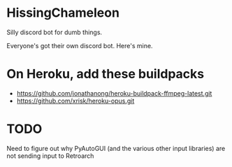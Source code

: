 # HissingChameleon
Silly discord bot for dumb things.

Everyone's got their own discord bot. Here's mine.


# On Heroku, add these buildpacks
- https://github.com/jonathanong/heroku-buildpack-ffmpeg-latest.git
- https://github.com/xrisk/heroku-opus.git


# TODO
Need to figure out why PyAutoGUI (and the various other input libraries) are not sending input to Retroarch
